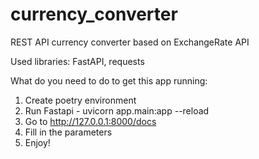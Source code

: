 # currency_converter
REST API currency converter based on ExchangeRate API

Used libraries: FastAPI, requests

What do you need to do to get this app running:
1. Create poetry environment
2. Run Fastapi - uvicorn app.main:app --reload
3. Go to http://127.0.0.1:8000/docs
4. Fill in the parameters
5. Enjoy!
